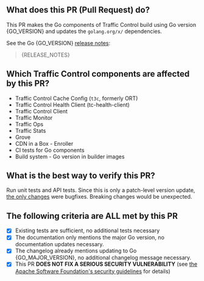 ## What does this PR (Pull Request) do?

This PR makes the Go components of Traffic Control build using Go version {GO_VERSION} and updates the `golang.org/x/` dependencies.

See the Go {GO_VERSION} [release notes](https://golang.org/doc/devel/release.html#go{GO_MAJOR_VERSION}):

<!--
The release notes are licensed with the Go license.

Copyright (c) 2009 The Go Authors. All rights reserved.

Redistribution and use in source and binary forms, with or without
modification, are permitted provided that the following conditions are
met:

   * Redistributions of source code must retain the above copyright
notice, this list of conditions and the following disclaimer.
   * Redistributions in binary form must reproduce the above
copyright notice, this list of conditions and the following disclaimer
in the documentation and/or other materials provided with the
distribution.
   * Neither the name of Google Inc. nor the names of its
contributors may be used to endorse or promote products derived from
this software without specific prior written permission.

THIS SOFTWARE IS PROVIDED BY THE COPYRIGHT HOLDERS AND CONTRIBUTORS
"AS IS" AND ANY EXPRESS OR IMPLIED WARRANTIES, INCLUDING, BUT NOT
LIMITED TO, THE IMPLIED WARRANTIES OF MERCHANTABILITY AND FITNESS FOR
A PARTICULAR PURPOSE ARE DISCLAIMED. IN NO EVENT SHALL THE COPYRIGHT
OWNER OR CONTRIBUTORS BE LIABLE FOR ANY DIRECT, INDIRECT, INCIDENTAL,
SPECIAL, EXEMPLARY, OR CONSEQUENTIAL DAMAGES (INCLUDING, BUT NOT
LIMITED TO, PROCUREMENT OF SUBSTITUTE GOODS OR SERVICES; LOSS OF USE,
DATA, OR PROFITS; OR BUSINESS INTERRUPTION) HOWEVER CAUSED AND ON ANY
THEORY OF LIABILITY, WHETHER IN CONTRACT, STRICT LIABILITY, OR TORT
(INCLUDING NEGLIGENCE OR OTHERWISE) ARISING IN ANY WAY OUT OF THE USE
OF THIS SOFTWARE, EVEN IF ADVISED OF THE POSSIBILITY OF SUCH DAMAGE.
-->
> {RELEASE_NOTES}

## Which Traffic Control components are affected by this PR?
- Traffic Control Cache Config (`t3c`, formerly ORT)
- Traffic Control Health Client (tc-health-client)
- Traffic Control Client <!-- Please specify which (Python, Go, or Java) -->
- Traffic Monitor
- Traffic Ops
- Traffic Stats
- Grove
- CDN in a Box - Enroller
- CI tests for Go components
- Build system - Go version in builder images

## What is the best way to verify this PR?
Run unit tests and API tests. Since this is only a patch-level version update, [the only changes]({MILESTONE_URL}?closed=1) were bugfixes. Breaking changes would be unexpected.

## The following criteria are ALL met by this PR
- [x] Existing tests are sufficient, no additional tests necessary
- [x] The documentation only mentions the major Go version, no documentation updates necessary.
- [x] The changelog already mentions updating to Go {GO_MAJOR_VERSION}, no additional changelog message necessary.
- [x] This PR **DOES NOT FIX A SERIOUS SECURITY VULNERABILITY** (see [the Apache Software Foundation's security guidelines](https://www.apache.org/security/) for details)

<!--
Licensed to the Apache Software Foundation (ASF) under one
or more contributor license agreements.  See the NOTICE file
distributed with this work for additional information
regarding copyright ownership.  The ASF licenses this file
to you under the Apache License, Version 2.0 (the
"License"); you may not use this file except in compliance
with the License.  You may obtain a copy of the License at

    http://www.apache.org/licenses/LICENSE-2.0

Unless required by applicable law or agreed to in writing,
software distributed under the License is distributed on an
"AS IS" BASIS, WITHOUT WARRANTIES OR CONDITIONS OF ANY
KIND, either express or implied.  See the License for the
specific language governing permissions and limitations
under the License.
-->
